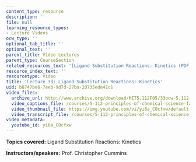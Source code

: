 ```yaml
---
content_type: resource
description: ''
file: null
learning_resource_types:
- Lecture Videos
ocw_type: ''
optional_tab_title: ''
optional_text: ''
parent_title: Video Lectures
parent_type: CourseSection
related_resources_text: '[Ligand Substitution Reactions: Kinetics (PDF)](resources/lecture33)'
resource_index_text: ''
resourcetype: Video
title: 'Lecture 33: Ligand Substitution Reactions: Kinetics'
uid: b8747be6-7eeb-9d7d-27ba-20735ede41c1
video_files:
  archive_url: http://www.archive.org/download/MIT5.112F05/33ocw-5.112-07dec2005-220k.mp4
  video_captions_file: /courses/5-112-principles-of-chemical-science-fall-2005/2b94daceb1c455589c8e0bbc2411d04c_yi6a_COcfxw.vtt
  video_thumbnail_file: https://img.youtube.com/vi/yi6a_COcfxw/default.jpg
  video_transcript_file: /courses/5-112-principles-of-chemical-science-fall-2005/e8f702e75dfe12cc70386a364a366790_yi6a_COcfxw.pdf
video_metadata:
  youtube_id: yi6a_COcfxw
---
```


**Topics covered:** Ligand Substitution Reactions: Kinetics

**Instructors/speakers:** Prof. Christopher Cummins